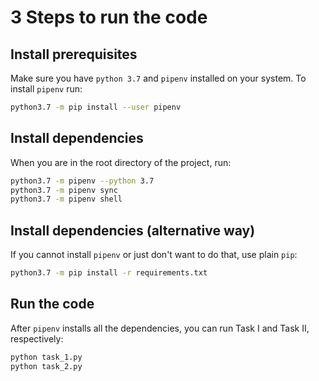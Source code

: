 # 3 Steps to run the code

## Install prerequisites

Make sure you have `python 3.7` and `pipenv` installed on your system. To install `pipenv` run:

```bash
python3.7 -m pip install --user pipenv
```

## Install dependencies

When you are in the root directory of the project, run:

```bash
python3.7 -m pipenv --python 3.7
python3.7 -m pipenv sync
python3.7 -m pipenv shell
```

## Install dependencies (alternative way)

If you cannot install `pipenv` or just don't want to do that, use plain `pip`:

```bash
python3.7 -m pip install -r requirements.txt
```

## Run the code

After `pipenv` installs all the dependencies, you can run Task I and Task II, respectively:

```bash
python task_1.py
python task_2.py
```
